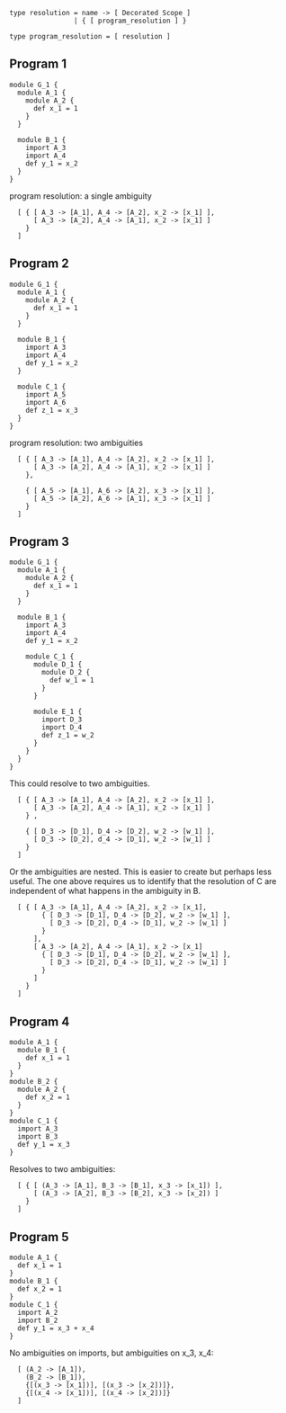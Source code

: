 
```
type resolution = name -> [ Decorated Scope ]
                | { [ program_resolution ] }

type program_resolution = [ resolution ]
```

## Program 1

```
module G_1 {
  module A_1 {
    module A_2 {
      def x_1 = 1
    }
  }

  module B_1 {
    import A_3
    import A_4
    def y_1 = x_2
  }
}
```

program resolution: a single ambiguity

```
  [ { [ A_3 -> [A_1], A_4 -> [A_2], x_2 -> [x_1] ],
      [ A_3 -> [A_2], A_4 -> [A_1], x_2 -> [x_1] ] 
    }
  ]
```

## Program 2

```
module G_1 {
  module A_1 {
    module A_2 {
      def x_1 = 1
    }
  }

  module B_1 {
    import A_3
    import A_4
    def y_1 = x_2
  }

  module C_1 {
    import A_5
    import A_6
    def z_1 = x_3
  }
}
```

program resolution: two ambiguities

```
  [ { [ A_3 -> [A_1], A_4 -> [A_2], x_2 -> [x_1] ],
      [ A_3 -> [A_2], A_4 -> [A_1], x_2 -> [x_1] ] 
    },

    { [ A_5 -> [A_1], A_6 -> [A_2], x_3 -> [x_1] ],
      [ A_5 -> [A_2], A_6 -> [A_1], x_3 -> [x_1] ] 
    }
  ]
```

## Program 3

```
module G_1 {
  module A_1 {
    module A_2 {
      def x_1 = 1
    }
  }

  module B_1 {
    import A_3
    import A_4
    def y_1 = x_2
  
    module C_1 {
      module D_1 {
        module D_2 {
          def w_1 = 1
        }
      }

      module E_1 {
        import D_3
        import D_4
        def z_1 = w_2
      }
    }
  }
}
```

This could resolve to two ambiguities.

```
  [ { [ A_3 -> [A_1], A_4 -> [A_2], x_2 -> [x_1] ],
      [ A_3 -> [A_2], A_4 -> [A_1], x_2 -> [x_1] ] 
    } ,
  
    { [ D_3 -> [D_1], D_4 -> [D_2], w_2 -> [w_1] ],
      [ D_3 -> [D_2], d_4 -> [D_1], w_2 -> [w_1] ] 
    }
  ]
```

Or the ambiguities are nested. This is easier to create but perhaps
less useful. The one above requires us to identify that the resolution
of C are independent of what happens in the ambiguity in B.

```
  [ { [ A_3 -> [A_1], A_4 -> [A_2], x_2 -> [x_1],
        { [ D_3 -> [D_1], D_4 -> [D_2], w_2 -> [w_1] ],
          [ D_3 -> [D_2], D_4 -> [D_1], w_2 -> [w_1] ] 
        }
      ],
      [ A_3 -> [A_2], A_4 -> [A_1], x_2 -> [x_1] 
        { [ D_3 -> [D_1], D_4 -> [D_2], w_2 -> [w_1] ],
          [ D_3 -> [D_2], D_4 -> [D_1], w_2 -> [w_1] ] 
        }
      ] 
    }
  ]
```

## Program 4

```
module A_1 {
  module B_1 {
    def x_1 = 1
  }
}
module B_2 {
  module A_2 {
    def x_2 = 1
  }
}
module C_1 {
  import A_3
  import B_3
  def y_1 = x_3
}
```

Resolves to two ambiguities:

```
  [ { [ (A_3 -> [A_1], B_3 -> [B_1], x_3 -> [x_1]) ],
      [ (A_3 -> [A_2], B_3 -> [B_2], x_3 -> [x_2]) ]
    }
  ]
```

## Program 5

```
module A_1 {
  def x_1 = 1
}
module B_1 {
  def x_2 = 1
}
module C_1 {
  import A_2
  import B_2
  def y_1 = x_3 + x_4
}
```

No ambiguities on imports, but ambiguities on x_3, x_4:

```
  [ (A_2 -> [A_1]), 
    (B_2 -> [B_1]), 
    {[(x_3 -> [x_1])], [(x_3 -> [x_2])]}, 
    {[(x_4 -> [x_1])], [(x_4 -> [x_2])]}
  ]
```